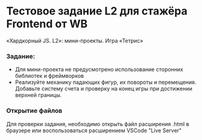 # Тестовое задание L2 для стажёра Frontend от WB

«Хардкорный JS. L2»: мини-проекты. Игра «Тетрис»

### Задание:

- Для мини-проекта не предусмотрено использование сторонних библиотек и
  фреймворков
- Реализуйте механику падающих фигур, их повороты и перемещения. Добавьте
  систему счета и проверку на конец игры при достижении верхней границы.

### Открытие файлов

Для проверки задания, необходимо открыть файл расширения .html в браузере или
воспользоваться расширением VSCode "Live Server"
